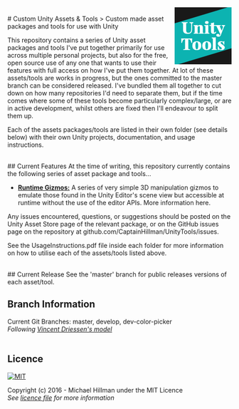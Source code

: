 <img src="logo.png" align="right" width="128px" height="128px"/>
<br>
# Custom Unity Assets & Tools
> Custom made asset packages and tools for use with Unity

This repository contains a series of Unity asset packages and tools I've put together primarily for use across multiple personal projects, but also
for the free, open source use of any one that wants to use their features with full access on how I've put them together. At lot of these assets/tools
are works in progress, but the ones committed to the master branch can be considered released. I've bundled them all together to cut down on how many
repositories I'd need to separate them, but if the time comes where some of these tools become particularly complex/large, or are in active development,
whilst others are fixed then I'll endeavour to split them up.

Each of the assets packages/tools are listed in their own folder (see details below) with their own Unity projects, documentation, and usage instructions.
 
<br>
## Current Features
At the time of writing, this repository currently contains the following series of asset package and tools...

 - [**Runtime Gizmos:**](RuntimeGizmos) A series of very simple 3D manipulation gizmos to emulate those found in the Unity Editor's scene view but accessible at runtime without
the use of the editor APIs. More information here.

Any issues encountered, questions, or suggestions should be posted on the Unity Asset Store page of the relevant package, or on the GitHub issues page on the 
repository at github.com/CaptainHillman/UnityTools/issues.

See the UsageInstructions.pdf file inside each folder for more information on how to utilise each of the assets/tools listed above.

<br>
## Current Release 
See the 'master' branch for public releases versions of each asset/tool.
<br>

## Branch Information
Current Git Branches: master, develop, dev-color-picker<br>
_Following [Vincent Driessen's model](http://nvie.com/posts/a-successful-git-branching-model/)_
<br><br>


## Licence
[![MIT](http://opensource.org/trademarks/opensource/OSI-Approved-License-100x137.png)](http://opensource.org/licenses/MIT/)

Copyright (c) 2016 - Michael Hillman under the MIT Licence  
_See [licence file](LICENSE) for more information_
